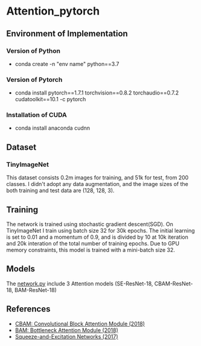 # Attention_pytorch

## Environment of Implementation

### Version of Python
 - conda create -n "env name" python==3.7

### Version of Pytorch
 - conda install pytorch==1.7.1 torchvision==0.8.2 torchaudio==0.7.2 cudatoolkit==10.1 -c pytorch

### Installation of CUDA
 - conda install anaconda cudnn

## Dataset
### TinyImageNet
This dataset consists 0.2m images for training, and 51k for test, from 200 classes. I didn't adopt any data augmentation, and the image sizes of the both training and test data are (128, 128, 3).

## Training
The network is trained using stochastic gradient descent(SGD). On TinyImageNet I train using batch size 32 for 30k epochs. The initial learning is set to 0.01 and a momentum of 0.9, and is divided by 10 at 10k iteration and 20k interation of the total number of training epochs. Due to GPU memory constraints, this model is trained with a mini-batch size 32.

## Models
The [network.py](https://github.com/hoya9802/DL_Pytorch/blob/main/Attention_Pytorch/network.py) include 3 Attention models (SE-ResNet-18, CBAM-ResNet-18, BAM-ResNet-18)

## References
- [CBAM: Convolutional Block Attention Module (2018)](https://arxiv.org/abs/1807.06521)
- [BAM: Bottleneck Attention Module (2018)](https://arxiv.org/abs/1807.06541)
- [Squeeze-and-Excitation Networks (2017)](https://arxiv.org/abs/1709.01507)
